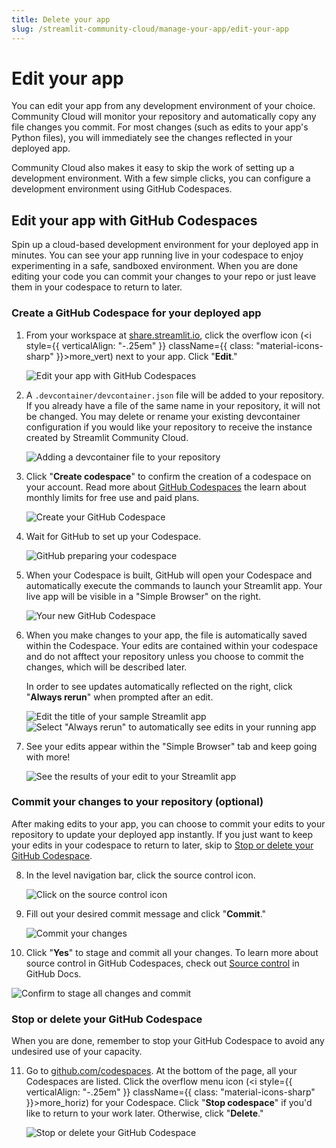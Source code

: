 ```yaml
---
title: Delete your app
slug: /streamlit-community-cloud/manage-your-app/edit-your-app
---
```


# Edit your app

You can edit your app from any development environment of your choice. Community Cloud will monitor your repository and automatically copy any file changes you commit. For most changes (such as edits to your app's Python files), you will immediately see the changes reflected in your deployed app.

Community Cloud also makes it easy to skip the work of setting up a development environment. With a few simple clicks, you can configure a development environment using GitHub Codespaces.

## Edit your app with GitHub Codespaces

Spin up a cloud-based development environment for your deployed app in minutes. You can see your app running live in your codespace to enjoy experimenting in a safe, sandboxed environment. When you are done editing your code you can commit your changes to your repo or just leave them in your codespace to return to later.

### Create a GitHub Codespace for your deployed app

1. From your workspace at <a href="https://share.streamlit.io" target="_blank">share.streamlit.io</a>, click the overflow icon (<i style={{ verticalAlign: "-.25em" }} className={{ class: "material-icons-sharp" }}>more_vert</i>) next to your app. Click "**Edit**."

   ![Edit your app with GitHub Codespaces](/images/streamlit-community-cloud/workspace-app-edit.png)

2. A `.devcontainer/devcontainer.json` file will be added to your repository. If you already have a file of the same name in your repository, it will not be changed. You may delete or rename your existing devcontainer configuration if you would like your repository to receive the instance created by Streamlit Community Cloud.

   ![Adding a devcontainer file to your repository](/images/streamlit-community-cloud/workspace-app-edit-preparing.png)

3. Click "**Create codespace**" to confirm the creation of a codespace on your account. Read more about [GitHub Codespaces](https://github.com/features/codespaces) the learn about monthly limits for free use and paid plans.

   ![Create your GitHub Codespace](/images/streamlit-community-cloud/deploy-codespaces-2.png)

4. Wait for GitHub to set up your Codespace.

   ![GitHub preparing your codespace](/images/streamlit-community-cloud/deploy-codespaces-3.png)

5. When your Codespace is built, GitHub will open your Codespace and automatically execute the commands to launch your Streamlit app. Your live app will be visible in a "Simple Browser" on the right.

   ![Your new GitHub Codespace](/images/streamlit-community-cloud/deploy-sample-codespace.png)

6. When you make changes to your app, the file is automatically saved within the Codespace. Your edits are contained within your codespace and do not afftect your repository unless you choose to commit the changes, which will be described later.

   In order to see updates automatically reflected on the right, click "**Always rerun**" when prompted after an edit.

   ![Edit the title of your sample Streamlit app](/images/streamlit-community-cloud/deploy-sample-edit-title.png)
   ![Select "Always rerun" to automatically see edits in your running app](/images/streamlit-community-cloud/deploy-sample-edit-rerun.png)

7. See your edits appear within the "Simple Browser" tab and keep going with more!

   ![See the results of your edit to your Streamlit app](/images/streamlit-community-cloud/deploy-sample-edit-result.png)

### Commit your changes to your repository (optional)

After making edits to your app, you can choose to commit your edits to your repository to update your deployed app instantly. If you just want to keep your edits in your codespace to return to later, skip to [Stop or delete your GitHub Codespace](#stop-or-delete-your-github-codespace).

8. In the level navigation bar, click the source control icon.

   ![Click on the source control icon](/images/streamlit-community-cloud/deploy-sample-edit-commit-1.png)

9. Fill out your desired commit message and click "**Commit**."

   ![Commit your changes](/images/streamlit-community-cloud/deploy-sample-edit-commit-2.png)

10. Click "**Yes**" to stage and commit all your changes. To learn more about source control in GitHub Codespaces, check out [Source control](https://docs.github.com/en/codespaces/developing-in-codespaces/using-source-control-in-your-codespace) in GitHub Docs.

<div style={{ maxWidth: '70%', margin: 'auto' }}>
<Image alt="Confirm to stage all changes and commit" src="/images/streamlit-community-cloud/deploy-sample-edit-commit-3.png" />
</div>

### Stop or delete your GitHub Codespace

When you are done, remember to stop your GitHub Codespace to avoid any undesired use of your capacity.

11. Go to <a href="https://github.com/codespaces" target="_blank">github.com/codespaces</a>. At the bottom of the page, all your Codespaces are listed. Click the overflow menu icon (<i style={{ verticalAlign: "-.25em" }} className={{ class: "material-icons-sharp" }}>more_horiz</i>) for your Codespace. Click "**Stop codespace**" if you'd like to return to your work later. Otherwise, click "**Delete**."

    ![Stop or delete your GitHub Codespace](/images/streamlit-community-cloud/deploy-sample-codespaces.png)
